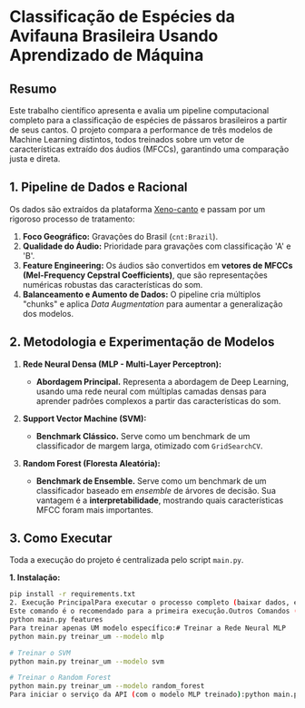 # Classificação de Espécies da Avifauna Brasileira Usando Aprendizado de Máquina

## Resumo

Este trabalho científico apresenta e avalia um pipeline computacional completo para a classificação de espécies de pássaros brasileiros a partir de seus cantos. O projeto compara a performance de três modelos de Machine Learning distintos, todos treinados sobre um vetor de características extraído dos áudios (MFCCs), garantindo uma comparação justa e direta.

## 1. Pipeline de Dados e Racional

Os dados são extraídos da plataforma [Xeno-canto](https://xeno-canto.org/) e passam por um rigoroso processo de tratamento:
1.  **Foco Geográfico:** Gravações do Brasil (`cnt:Brazil`).
2.  **Qualidade do Áudio:** Prioridade para gravações com classificação 'A' e 'B'.
3.  **Feature Engineering:** Os áudios são convertidos em **vetores de MFCCs (Mel-Frequency Cepstral Coefficients)**, que são representações numéricas robustas das características do som.
4.  **Balanceamento e Aumento de Dados:** O pipeline cria múltiplos "chunks" e aplica *Data Augmentation* para aumentar a generalização dos modelos.

## 2. Metodologia e Experimentação de Modelos

1.  **Rede Neural Densa (MLP - Multi-Layer Perceptron):**
    -   **Abordagem Principal.** Representa a abordagem de Deep Learning, usando uma rede neural com múltiplas camadas densas para aprender padrões complexos a partir das características do som.

2.  **Support Vector Machine (SVM):**
    -   **Benchmark Clássico.** Serve como um benchmark de um classificador de margem larga, otimizado com `GridSearchCV`.

3.  **Random Forest (Floresta Aleatória):**
    -   **Benchmark de Ensemble.** Serve como um benchmark de um classificador baseado em *ensemble* de árvores de decisão. Sua vantagem é a **interpretabilidade**, mostrando quais características MFCC foram mais importantes.

## 3. Como Executar

Toda a execução do projeto é centralizada pelo script `main.py`.

**1. Instalação:**
```bash
pip install -r requirements.txt
2. Execução PrincipalPara executar o processo completo (baixar dados, extrair features e treinar TODOS os modelos):python main.py treinar
Este comando é o recomendado para a primeira execução.Outros Comandos (para controle granular)Para preparar os dados e extrair as características (sem treinar):python main.py dados
python main.py features
Para treinar apenas UM modelo específico:# Treinar a Rede Neural MLP
python main.py treinar_um --modelo mlp

# Treinar o SVM
python main.py treinar_um --modelo svm

# Treinar o Random Forest
python main.py treinar_um --modelo random_forest
Para iniciar o serviço da API (com o modelo MLP treinado):python main.py servir
